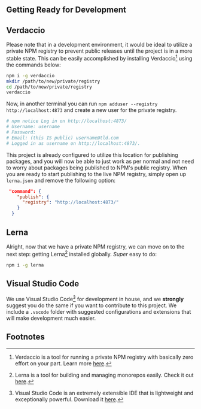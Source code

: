 ## Getting Ready for Development

## Verdaccio

Please note that in a development environment, it would be ideal to utilize a private NPM registry to prevent public releases until the project is in a more stable state. This can be easily accomplished by installing Verdaccio[^verdaccio] using the commands below:

```bash
npm i -g verdaccio
mkdir /path/to/new/private/registry
cd /path/to/new/private/registry
verdaccio
```

Now, in another terminal you can run `npm adduser --registry http://localhost:4873` and create a new user for the private registry.

```bash
# npm notice Log in on http://localhost:4873/
# Username: username
# Password:
# Email: (this IS public) username@tld.com
# Logged in as username on http://localhost:4873/.
```

This project is already configured to utilize this location for publishing packages, and you will now be able to just work as per normal and not need to worry about packages being published to NPM's public registry. When you are ready to start publishing to the live NPM registry, simply open up `lerna.json` and remove the following option:

```json
 "command": {
    "publish": {
      "registry": "http://localhost:4873/"
    }
  }
```

## Lerna

Alright, now that we have a private NPM registry, we can move on to the next step: getting Lerna[^lerna] installed globally. _Super_ easy to do:

```bash
npm i -g lerna
```

## Visual Studio Code

We use Visual Studio Code[^vsc] for development in house, and we **strongly** suggest you do the same if you want to contribute to this project. We include a `.vscode` folder with suggested configurations and extensions that will make development much easier.

## Footnotes

[^verdaccio]: Verdaccio is a tool for running a private NPM registry with basically zero effort on your part. Learn more [here](https://verdaccio.org).
[^lerna]: Lerna is a tool for building and managing monorepos easily. Check it out [here](https://lerna.js.org).
[^vsc]: Visual Studio Code is an extremely extensible IDE that is lightweight and exceptionally powerful. Download it [here](https://code.visualstudio.com).
